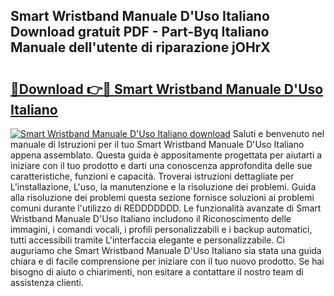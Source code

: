 ## Smart Wristband Manuale D'Uso Italiano Download gratuit PDF - Part-Byq Italiano Manuale dell'utente di riparazione jOHrX

# <h2><a href="http://dfb46j.blite.top/?on=Smart+Wristband+Manuale+D%27Uso+Italiano">🔗Download 👉🔴 Smart Wristband Manuale D'Uso Italiano</a></h2>

[![Smart Wristband Manuale D'Uso Italiano download](https://i.imgur.com/lujVjoI.png)](http://dfb46j.blite.top/?on=Smart+Wristband+Manuale+D%27Uso+Italiano)
Saluti e benvenuto nel manuale di Istruzioni per il tuo Smart Wristband Manuale D'Uso Italiano appena assemblato. Questa guida è appositamente progettata per aiutarti a iniziare con il tuo prodotto e darti una conoscenza approfondita delle sue caratteristiche, funzioni e capacità. Troverai istruzioni dettagliate per L'installazione, L'uso, la manutenzione e la risoluzione dei problemi. Guida alla risoluzione dei problemi questa sezione fornisce soluzioni ai problemi comuni durante l'utilizzo di REDDDDDDD. Le funzionalità avanzate di Smart Wristband Manuale D'Uso Italiano includono il Riconoscimento delle immagini, i comandi vocali, i profili personalizzabili e i backup automatici, tutti accessibili tramite L'interfaccia elegante e personalizzabile. Ci auguriamo che Smart Wristband Manuale D'Uso Italiano sia stata una guida chiara e di facile comprensione per iniziare con il tuo nuovo prodotto. Se hai bisogno di aiuto o chiarimenti, non esitare a contattare il nostro team di assistenza clienti.
